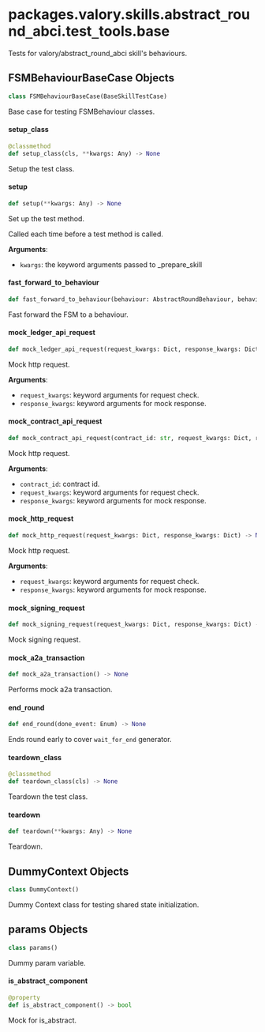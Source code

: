 <a id="packages.valory.skills.abstract_round_abci.test_tools.base"></a>

# packages.valory.skills.abstract`_`round`_`abci.test`_`tools.base

Tests for valory/abstract_round_abci skill's behaviours.

<a id="packages.valory.skills.abstract_round_abci.test_tools.base.FSMBehaviourBaseCase"></a>

## FSMBehaviourBaseCase Objects

```python
class FSMBehaviourBaseCase(BaseSkillTestCase)
```

Base case for testing FSMBehaviour classes.

<a id="packages.valory.skills.abstract_round_abci.test_tools.base.FSMBehaviourBaseCase.setup_class"></a>

#### setup`_`class

```python
@classmethod
def setup_class(cls, **kwargs: Any) -> None
```

Setup the test class.

<a id="packages.valory.skills.abstract_round_abci.test_tools.base.FSMBehaviourBaseCase.setup"></a>

#### setup

```python
def setup(**kwargs: Any) -> None
```

Set up the test method.

Called each time before a test method is called.

**Arguments**:

- `kwargs`: the keyword arguments passed to _prepare_skill

<a id="packages.valory.skills.abstract_round_abci.test_tools.base.FSMBehaviourBaseCase.fast_forward_to_behaviour"></a>

#### fast`_`forward`_`to`_`behaviour

```python
def fast_forward_to_behaviour(behaviour: AbstractRoundBehaviour, behaviour_id: str, synchronized_data: BaseSynchronizedData) -> None
```

Fast forward the FSM to a behaviour.

<a id="packages.valory.skills.abstract_round_abci.test_tools.base.FSMBehaviourBaseCase.mock_ledger_api_request"></a>

#### mock`_`ledger`_`api`_`request

```python
def mock_ledger_api_request(request_kwargs: Dict, response_kwargs: Dict) -> None
```

Mock http request.

**Arguments**:

- `request_kwargs`: keyword arguments for request check.
- `response_kwargs`: keyword arguments for mock response.

<a id="packages.valory.skills.abstract_round_abci.test_tools.base.FSMBehaviourBaseCase.mock_contract_api_request"></a>

#### mock`_`contract`_`api`_`request

```python
def mock_contract_api_request(contract_id: str, request_kwargs: Dict, response_kwargs: Dict) -> None
```

Mock http request.

**Arguments**:

- `contract_id`: contract id.
- `request_kwargs`: keyword arguments for request check.
- `response_kwargs`: keyword arguments for mock response.

<a id="packages.valory.skills.abstract_round_abci.test_tools.base.FSMBehaviourBaseCase.mock_http_request"></a>

#### mock`_`http`_`request

```python
def mock_http_request(request_kwargs: Dict, response_kwargs: Dict) -> None
```

Mock http request.

**Arguments**:

- `request_kwargs`: keyword arguments for request check.
- `response_kwargs`: keyword arguments for mock response.

<a id="packages.valory.skills.abstract_round_abci.test_tools.base.FSMBehaviourBaseCase.mock_signing_request"></a>

#### mock`_`signing`_`request

```python
def mock_signing_request(request_kwargs: Dict, response_kwargs: Dict) -> None
```

Mock signing request.

<a id="packages.valory.skills.abstract_round_abci.test_tools.base.FSMBehaviourBaseCase.mock_a2a_transaction"></a>

#### mock`_`a2a`_`transaction

```python
def mock_a2a_transaction() -> None
```

Performs mock a2a transaction.

<a id="packages.valory.skills.abstract_round_abci.test_tools.base.FSMBehaviourBaseCase.end_round"></a>

#### end`_`round

```python
def end_round(done_event: Enum) -> None
```

Ends round early to cover `wait_for_end` generator.

<a id="packages.valory.skills.abstract_round_abci.test_tools.base.FSMBehaviourBaseCase.teardown_class"></a>

#### teardown`_`class

```python
@classmethod
def teardown_class(cls) -> None
```

Teardown the test class.

<a id="packages.valory.skills.abstract_round_abci.test_tools.base.FSMBehaviourBaseCase.teardown"></a>

#### teardown

```python
def teardown(**kwargs: Any) -> None
```

Teardown.

<a id="packages.valory.skills.abstract_round_abci.test_tools.base.DummyContext"></a>

## DummyContext Objects

```python
class DummyContext()
```

Dummy Context class for testing shared state initialization.

<a id="packages.valory.skills.abstract_round_abci.test_tools.base.DummyContext.params"></a>

## params Objects

```python
class params()
```

Dummy param variable.

<a id="packages.valory.skills.abstract_round_abci.test_tools.base.DummyContext.is_abstract_component"></a>

#### is`_`abstract`_`component

```python
@property
def is_abstract_component() -> bool
```

Mock for is_abstract.

